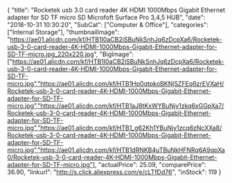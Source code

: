 {
	"title": "Rocketek usb 3.0 card reader 4K HDMI 1000Mbps Gigabit Ethernet adapter for SD TF micro SD Microfoft Surface Pro 3,4,5 HUB",
	"date": "2018-10-31 10:30:20",
	"SubCat": ["Computer & Office"],
	"categories": ["Internal Storage"],
	"thumbnailImage": "https://ae01.alicdn.com/kf/HTB1I0aCB2iSBuNkSnhJq6zDcpXa6/Rocketek-usb-3-0-card-reader-4K-HDMI-1000Mbps-Gigabit-Ethernet-adapter-for-SD-TF-micro.jpg_220x220.jpg",
	"BigImage": ["https://ae01.alicdn.com/kf/HTB1I0aCB2iSBuNkSnhJq6zDcpXa6/Rocketek-usb-3-0-card-reader-4K-HDMI-1000Mbps-Gigabit-Ethernet-adapter-for-SD-TF-micro.jpg","https://ae01.alicdn.com/kf/HTB1Hp0qtpkoBKNjSZFEq6zrEVXaH/Rocketek-usb-3-0-card-reader-4K-HDMI-1000Mbps-Gigabit-Ethernet-adapter-for-SD-TF-micro.jpg","https://ae01.alicdn.com/kf/HTB1aJ8tKxWYBuNjy1zkq6xGGpXa7/Rocketek-usb-3-0-card-reader-4K-HDMI-1000Mbps-Gigabit-Ethernet-adapter-for-SD-TF-micro.jpg","https://ae01.alicdn.com/kf/HTB1_g62Kh1YBuNjy1zcq6zNcXXa8/Rocketek-usb-3-0-card-reader-4K-HDMI-1000Mbps-Gigabit-Ethernet-adapter-for-SD-TF-micro.jpg","https://ae01.alicdn.com/kf/HTB1dRNKB4uTBuNkHFNRq6A9qpXa0/Rocketek-usb-3-0-card-reader-4K-HDMI-1000Mbps-Gigabit-Ethernet-adapter-for-SD-TF-micro.jpg"],
	"actualPrice": 25.09,
	"comparePrice": 36.90,
	"linkurl": "http://s.click.aliexpress.com/e/cLTfDd76",
	"inStock": 119
}
